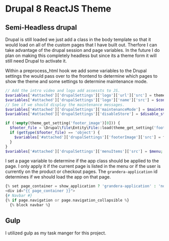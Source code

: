 # Drupal 8 ReactJS Theme

## Semi-Headless drupal
Drupal is still loaded we just add a class in the body template so that it would load on all of the custom pages that I have built out.
Therfore I can take advantage of the drupal session and page variables. In the future I do plan on making this completely headless but since its a theme form it will still need Drupal to activate it. 

Within a preprocess_html hook we add some variables to the Drupal settings the would pass over to the frontend
to determine which pages to show the theme and some settings to determine maintenance mode.

```php
// Add the intro video and logo add assessts to JS.
$variables['#attached']['drupalSettings']['logo']['url']['src'] = theme_get_setting('logo.url');
$variables['#attached']['drupalSettings']['logo']['name']['src'] = $config->get('name');
// See if we should display the maintenance messages.
$variables['#attached']['drupalSettings']['maintenanceMode'] = $maintenance_mode;
$variables['#attached']['drupalSettings']['disableStore'] = $disable_store;

if (!empty(theme_get_setting('footer_image')[0])) {
  $footer_file = \Drupal\file\Entity\File::load(theme_get_setting('footer_image')[0]);
  if (gettype($footer_file) == 'object') {
    $variables['#attached']['drupalSettings']['footerImage']['src'] = file_create_url($footer_file->getFileUri());
  }
}
$variables['#attached']['drupalSettings']['menuItems']['src'] = $menu;
```

I set a page variable to determine if the app class should be applied to the page. I only apply it if the current page is listed in the menu or if the user is currently on the product or checkout pages. 
The ```grandera-application``` id determines if we should load the app on that page.

```php
{% set page_container = show_application ? 'grandera-application' : 'normal-site' %}
<div id="{{ page_container }}">
{# Navbar #}
{% if page.navigation or page.navigation_collapsible %}
  {% block navbar %}
```

## Gulp
I utilized gulp as my task manger for this project.

